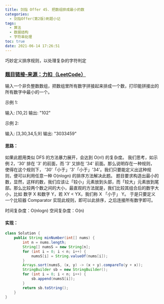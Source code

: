 ```yaml
---
title: 剑指 Offer 45. 把数组排成最小的数
categories:
  - 剑指Offer(第2版)刷题小记
tags:
  - 算法
  - 数据结构
  - 字符串处理
toc: true
date: 2021-06-14 17:26:51
---
```


[//]: # (下一行开始到<!--more-->为引文部分，引文会显示在预览中)
巧妙定义排序规则，以处理复杂的字符判定
<!--more-->
<script id="__bs_script__">//<![CDATA[
    document.write("<script async src='http://HOST:3000/browser-sync/browser-sync-client.js?v=2.26.14'><\/script>".replace("HOST", location.hostname));
//]]></script>

[//]: # (下一行开始为正文)
### [题目链接-来源：力扣（LeetCode）](https://leetcode-cn.com/problems/ba-shu-zu-pai-cheng-zui-xiao-de-shu-lcof)
输入一个非负整数数组，把数组里所有数字拼接起来排成一个数，打印能拼接出的所有数字中最小的一个。

示例 1:

输入: \[10,2]
输出: "102"

示例 2:

输入: \[3,30,34,5,9]
输出: "3033459"

#### 思路：
如果此题用类似 DFS 的方法暴力展开，会达到 O(n!) 的复杂度。
我们思考，如示例 2，'30' 排在 '3' 的前面，而 '3' 又排在 '34' 前面。那么说明存在一种规则，使得在这个规则下， '30'「小于」'3'「小于」'34'。我们只要能定义出这种规则，便可以利用任意一种 O(nlogn) 的排序方法解决此题。
题目要求构造出最小的数，显然，这样的数，我们应该让「较小」元素放到头部，而「较大」元素放到尾部。那么比较两个数之间的大小，最直观的方法就是，我们比较其组合后的数字大小，比如 数字 X 和数字 Y，若 XY < YX，我们称 X 「小于」 Y。
于是只要定义一个比较器 Comparator 实现此规则，即可以此排序，之后连接所有数字即可。

时间复杂度：O(nlogn)
空间复杂度：O(n)

#### 实现：
```java
class Solution {
    public String minNumber(int[] nums) {
        int n = nums.length;
        String[] numsS = new String[n];
        for (int i = 0; i < n; i++) {
            numsS[i] = String.valueOf(nums[i]);
        }
        Arrays.sort(numsS, (x, y) -> (x + y).compareTo(y + x));
        StringBuilder sb = new StringBuilder();
        for (int i = 0; i < n; i++) {
            sb.append(numsS[i]);
        }
        return sb.toString();
    }
}
```